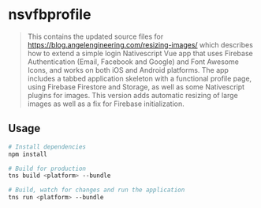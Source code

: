 # nsvfbprofile

> This contains the updated source files for https://blog.angelengineering.com/resizing-images/ which describes how to extend a simple login Nativescript Vue app that uses Firebase Authentication (Email, Facebook and Google) and Font Awesome Icons, and works on both iOS and Android platforms. The app includes a tabbed application skeleton with a functional profile page, using Firebase Firestore and Storage, as well as some Nativescript plugins for images. This version adds automatic resizing of large images as well as a fix for Firebase initialization.


## Usage

``` bash
# Install dependencies
npm install

# Build for production
tns build <platform> --bundle

# Build, watch for changes and run the application
tns run <platform> --bundle

```

